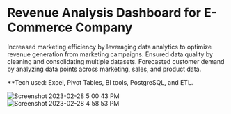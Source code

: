 # Revenue Analysis Dashboard for E-Commerce Company

Increased marketing efficiency by leveraging data analytics to optimize revenue generation from marketing campaigns. Ensured data quality by cleaning and consolidating multiple datasets. Forecasted customer demand by analyzing data points across marketing, sales, and product data. 

**Tech used: Excel, Pivot Tables, BI tools, PostgreSQL, and ETL.

![Screenshot 2023-02-28 5 00 43 PM](https://github.com/codingbylily/Sales-Dashboard/assets/76699414/756c4144-e8be-45f6-a81e-ae62bfa673e8)
![Screenshot 2023-02-28 4 58 53 PM](https://github.com/codingbylily/Sales-Dashboard/assets/76699414/80e6ebad-6bd4-4c21-9eff-0eedd29077f2)
